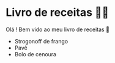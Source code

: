 # Livro de receitas :man_cook:

Olá ! Bem vido ao meu livro de receitas :wave:

* Strogonoff de frango
* Pavê
* Bolo de cenoura
